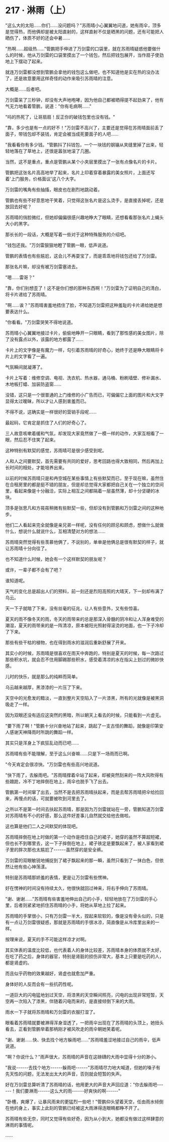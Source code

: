 <link rel="stylesheet" href="../../styles/text.css" />
<h1>217 · 淋雨（上）</h1>

"这么大的太阳......你们......没问题吗？"苏雨晴小心翼翼地问道，她有雨伞，顶多是觉得热，而他俩却是被太阳直射的，这样直射不仅是晒黑的问题，还有可能把人晒伤了，体质不好的还会中暑......

"热啊......超级热......"管鹏把手伸进了万剑雷的口袋里，就在苏雨晴疑惑他要做什么的时候，他从万剑雷的口袋里摸出了一个钱包，然后把钱包展开，当作扇子使劲地上下摆动了起来。

就连万剑雷都没想到管鹏会拿他的钱包这么做吧，也不知道他是实在热的没办法了，还是故意要用这样奇怪的动作来吸引苏雨晴的注意。

大概是......后者吧。

万剑雷呆了三秒钟，却没有大声地咆哮，因为他自己都被晒得提不起劲来了，他有气无力地看着管鹏，说道："你有毛病啊......"

"吗的热死了，让哥扇扇！反正你的破钱包里也没有钱。"

"靠，多少也是有一点的好不！"万剑雷不高兴了，主要还是觉得在苏雨晴面前丢了面子，带钱包却不装钱，肯定会被当成死要面子的人吧......

"我看看你有多少钱。"管鹏抖了抖钱包，一个一块钱的钢镚从夹缝里掉了出来，轻轻地落在了草地上，还很是嚣张地滚了几圈。

当然，这不是重点，重点是管鹏从某个小夹层里摸出了一张有点像名片的卡片。

管鹏把这张名片高高地举了起来，名片上印着穿着暴露的美女照片，上面还写着'上门服务，价格面议'这八个大字。

万剑雷的嘴角有些抽搐，眼皮也在剧烈地跳动着。

管鹏也有些不好意思地干笑着，只觉得这张名片是这么烫手，是直接丢掉呢，还是放回去好呢？

苏雨晴的俏脸微红，但她却偏偏很感兴趣地睁大了眼睛，还想看看那张名片上蝇头大小的黑字。

那长长的一段话，大概是写着一些对于这种特殊服务的介绍吧。

"钱包还我。"万剑雷狠狠地瞪了管鹏一眼，低声说道。

管鹏的表情也有些尴尬，这会儿不再耍宝了，而是乖乖地将钱包还给了万剑雷。

那张名片嘛，却没有被万剑雷塞进去。

"嗯......雷哥？"

"靠，你们别想歪了！这不是你们想的那种东西啊！"万剑雷为了证明自己的清白，将卡片递给了苏雨晴。

"啊......诶？"苏雨晴害羞地捂住了脸，不知道万剑雷把这种羞耻的卡片递给她是想要表达什么。

"你看看。"万剑雷哭笑不得地说道。

苏雨晴小心翼翼地接过卡片，偷偷地睁开一只眼睛，看到了那性感的美女图片，除了没有露点以外，该露的地方都露了......

卡片上的文字像是有魔力一样，勾引着苏雨晴的好奇心，她终于还是睁大眼睛将卡片上的文字看了一遍。

气氛瞬间就凝滞了。

卡片上写着：维修空调、电视、洗衣机、热水器，通马桶、粉刷墙壁、修补漏水、木地板打蜡、加装防盗窗......

没错，这只是一个很普通的上门维修的小广告而已，可偏偏它上面的图片和大文字显得太过暧昧，所以才让人感到害羞而已。

不得不说，这确实是一样很好的营销手段呢......

最起码，它肯定是抓住了人们的好奇心了。

三人故意咳嗽着缓和气氛，却发现大家竟然做了一模一样的动作，大家互相看了一眼，然后忍不住笑了起来。

这种特别有默契的感觉，苏雨晴可是很少感受到呢。

人和人之间要默契，首先需要有共同的爱好，思考回路也得大致相同，然后再加上长时间的相处，才能培养出来。

以前的时候苏雨晴只是和冉空城在某些事情上有些默契而已，至于现在嘛，虽然住在合租房里的都是挺不错的朋友，但是却总觉得大家都把自己关在一个独立的空间里，看起来像是十分融洽，实际上相互之间都隔着一层虽然薄，却十分坚硬的冰块。

顶多是张思凡和方莜莜稍微有些默契一些，但却没有到管鹏和万剑雷之间的这种地步。

他们二人看起来完全就像是亲兄弟一样呢，没有任何的顾忌和顾虑，想做什么就做什么，想说什么就说什么，互相清楚对方的想法......

苏雨晴突然觉得有些羡慕他俩了，不说别的，单单是他俩总是很有默契的样子，就让苏雨晴十分向往了。

也不知道什么时候，她会有一个这样默契的朋友呢？

或许，一辈子都不会有了吧？

谁知道呢。

天气的变化总是超出人们的预料，前一刻还是烈阳高照的大晴天，下一刻却布满了乌云。

天一下子就暗了下来，没有丝毫的征兆，让人有些意外，又有些惊喜。

夏天的雨不像冬天的雨，冬天的雨带来的总是那深入骨髓的阴冷和让人浑身难受的潮湿，夏天的雨带来的是一阵清凉，原本被阳光照射得滚烫的地面，也一下子冷却了下来。

那些有些干枯的植物，也在得到雨水的滋润后重新舒展了开来。

其实小的时候，苏雨晴是很喜欢在雨天中奔跑的，特别是夏天的时候，每一次路过那些积水坑，就会忍不住用脚踢那些积水，感受着清凉的水在指尖上划过的微妙快感。

儿时的快乐，就是那么的纯粹而简单。

乌云越来越厚，黑漆漆的一片压了下来。

天空中的光愈发的黯淡，一直到整片天空陷入了一片漆黑，所有的光就像是被黑洞吸走了一样。

因为双眼还没有适应这突然的黑暗，所以朝天上看去的时候，只能看到一片虚无。

"要下雨了啊！"管鹏十分兴奋地站了起来，跳起了一支古怪的舞蹈，就像是印第安人感谢天神降雨时所跳的舞蹈一样。

其实只是浑身上下疯狂乱动而已吧......

苏雨晴有些不能理解，至于这么兴奋嘛......只是下一场雨而已啊。

"今天肯定会很凉快。"万剑雷也有些高兴地说道。

"快下雨了，去躲雨吧。"苏雨晴撑着伞站了起来，却被突然刮来的一阵大风吹得有些踉跄，冷不丁地摔倒在地上，雨伞也脱手飞了出去。

管鹏第一时间窜了出去，当然不是去把苏雨晴扶起来，而是去帮苏雨晴把伞给捡回来，再慢点的话，可就要被吹到河里去了。

之所以不是第一时间去扶起苏雨晴，那是因为万剑雷就站在一旁，管鹏知道万剑雷对苏雨晴有不小的好感，那么这件好差事儿自然就交给他去做啦。

这也算是他们二人之间默契的体现吧。

苏雨晴摔倒在地上时做的第一个动作是捂住自己的裙子，她穿的虽然不算超短裙，但也长不到哪里去，这一下子摔倒在地上，裙子铁定是要飘起来了，被人家看到裙子里的胖次那也太尴尬了------虽然穿的是安全裤。

万剑雷的双眼敏锐地捕捉到了裙子飘起来的那一瞬，虽然只看到了一抹白色，但依然让他有些心神荡漾。

特别是苏雨晴那娇羞的表情，更是让万剑雷有些愣神。

好在愣神的时间没有持续太久，他很快就回过神来，将右手伸向了苏雨晴。

"谢、谢谢......"苏雨晴有些害羞地伸出自己的小手，轻轻地放在了万剑雷的手心里，后者则紧紧地抓住苏雨晴的小手，将她从草地上拉了起来。

苏雨晴的手掌很小，只有万剑雷一半大，捏起来软软的，像是没有骨头似的，只是有一点让万剑雷很疑惑，那就是苏雨晴的手很冰凉，简直像是从冷库里出来的一样。

按理来说，夏天的手不可能这样凉才对啊。

其实体表的温度比较低，也代表着人的身体比较差，苏雨晴本身的体质就不太好，在吃了药之后，身体的器官，特别是肾脏的损伤非常大，基本上只要是吃药的人，都是肾虚的。

而且似乎药物的效果越好，肾虚也就愈加严重。

身体好的人反而会有一些抗药性呢。

一道巨大的闪电猛地划过天空，将漆黑的天空瞬间照亮，闪电的出现非常短暂，天空再一次陷入了漆黑，伴随着闪电而来的，是直接倾倒下来的大雨。

雨水一下子就将苏雨晴和万剑雷的衣服打湿了。

眼看着苏雨晴就要被淋得浑身湿透了，一把雨伞出现在了苏雨晴的头顶上，她扭头看去，正看到管鹏举着那柄刚才被风吹走的雨伞朝她笑着呢。

"谢、谢谢......快、快去找个地方躲雨吧......"苏雨晴羞涩地接过自己的雨伞，低声说道。

"啊？你说什么？"雨声很大，苏雨晴的声音在这磅礴的大雨中显得十分的渺小。

"我说------去找个地方------躲雨吧------"苏雨晴尽力地大喊道，但她的嗓子有先天性的问题，无法发出太大的声音，否则就会短暂的失声。

好在万剑雷总算听清了苏雨晴的话，他用更大的声音大声回应道："你去躲雨吧------！我们要淋雨------这么大的雨------好爽快的啊------"

"卧槽，爽爆了，让暴风雨来的更猛烈一些吧！"管鹏仰头望着天空，任由雨水倾倒在他的身上，事实上此刻的管鹏已经被这大雨淋得连眼睛都睁不开了。

苏雨晴有些无奈，同时又觉得有些好奇，因为从小到大，她都没有做过这样肆意的淋雨的事情呢。

......
